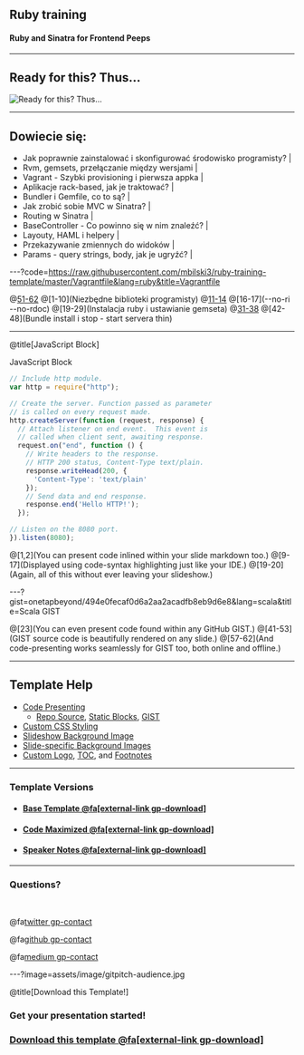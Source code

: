## Ruby training

#### Ruby and Sinatra for Frontend Peeps

---

## Ready for this? Thus...

![](https://ljdchost.com/OpJjQlm.gif "Ready for this? Thus...")

---

## Dowiecie się:

- Jak poprawnie zainstalować i skonfigurować środowisko programisty? |
- Rvm, gemsets, przełączanie między wersjami |
- Vagrant - Szybki provisioning i pierwsza appka |
- Aplikacje rack-based, jak je traktować? |
- Bundler i Gemfile, co to są? |
- Jak zrobić sobie MVC w Sinatra? |
- Routing w Sinatra |
- BaseController - Co powinno się w nim znaleźć? |
- Layouty, HAML i helpery |
- Przekazywanie zmiennych do widoków |
- Params - query strings, body, jak je ugryźć? |

---?code=https://raw.githubusercontent.com/mbilski3/ruby-training-template/master/Vagrantfile&lang=ruby&title=Vagrantfile

@[51-62](Konfiguracja)
@[1-10](Niezbędne biblioteki programisty)
@[11-14](RVM)
@[16-17](--no-ri --no-rdoc)
@[19-29](Instalacja ruby i ustawianie gemseta)
@[31-38](Gemy)
@[42-48](Bundle install i stop - start servera thin)

---

@title[JavaScript Block]

<p><span class="slide-title">JavaScript Block</span></p>

```javascript
// Include http module.
var http = require("http");

// Create the server. Function passed as parameter
// is called on every request made.
http.createServer(function (request, response) {
  // Attach listener on end event.  This event is
  // called when client sent, awaiting response.
  request.on("end", function () {
    // Write headers to the response.
    // HTTP 200 status, Content-Type text/plain.
    response.writeHead(200, {
      'Content-Type': 'text/plain'
    });
    // Send data and end response.
    response.end('Hello HTTP!');
  });

// Listen on the 8080 port.
}).listen(8080);
```

@[1,2](You can present code inlined within your slide markdown too.)
@[9-17](Displayed using code-syntax highlighting just like your IDE.)
@[19-20](Again, all of this without ever leaving your slideshow.)

---?gist=onetapbeyond/494e0fecaf0d6a2aa2acadfb8eb9d6e8&lang=scala&title=Scala GIST

@[23](You can even present code found within any GitHub GIST.)
@[41-53](GIST source code is beautifully rendered on any slide.)
@[57-62](And code-presenting works seamlessly for GIST too, both online and offline.)

---

## Template Help

- [Code Presenting](https://github.com/gitpitch/gitpitch/wiki/Code-Presenting)
  + [Repo Source](https://github.com/gitpitch/gitpitch/wiki/Code-Delimiter-Slides), [Static Blocks](https://github.com/gitpitch/gitpitch/wiki/Code-Slides), [GIST](https://github.com/gitpitch/gitpitch/wiki/GIST-Slides)
- [Custom CSS Styling](https://github.com/gitpitch/gitpitch/wiki/Slideshow-Custom-CSS)
- [Slideshow Background Image](https://github.com/gitpitch/gitpitch/wiki/Background-Setting)
- [Slide-specific Background Images](https://github.com/gitpitch/gitpitch/wiki/Image-Slides#background)
- [Custom Logo](https://github.com/gitpitch/gitpitch/wiki/Logo-Setting), [TOC](https://github.com/gitpitch/gitpitch/wiki/Table-of-Contents), and [Footnotes](https://github.com/gitpitch/gitpitch/wiki/Footnote-Setting)

---

### Template Versions

- #### [Base Template  @fa[external-link gp-download]](https://gitpitch.com/gitpitch/templates/netflix)
- #### [Code Maximized @fa[external-link gp-download]](https://gitpitch.com/gitpitch/templates/netflix?p=codemax)
- #### [Speaker Notes @fa[external-link gp-download]](https://gitpitch.com/gitpitch/templates/netflix?p=speaker)

---

### Questions?

<br>

@fa[twitter gp-contact](@gitpitch)

@fa[github gp-contact](gitpitch)

@fa[medium gp-contact](@gitpitch)

---?image=assets/image/gitpitch-audience.jpg

@title[Download this Template!]

### Get your presentation started!
### [Download this template @fa[external-link gp-download]](https://gitpitch.com/template/download/netflix)
